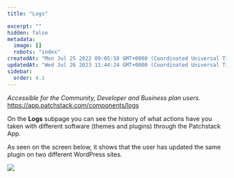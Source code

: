 ```yaml
---
title: "Logs"

excerpt: ""
hidden: false
metadata: 
  image: []
  robots: "index"
createdAt: "Mon Jul 25 2022 09:05:58 GMT+0000 (Coordinated Universal Time)"
updatedAt: "Wed Jul 26 2023 11:44:24 GMT+0000 (Coordinated Universal Time)"
sidebar:
  order: 4.1
---
```

_Accessible for the Community, Developer and Business plan users._  
<https://app.patchstack.com/components/logs>

On the **Logs** subpage you can see the history of what actions have you taken with different software (themes and plugins) through the Patchstack App.

As seen on the screen below, it shows that the user has updated the same plugin on two different WordPress sites.

![](@images/e5cbf27-small-Patchstack_software_logs.png)
